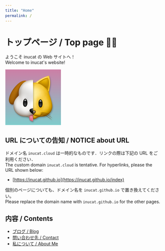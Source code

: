 ```yaml
---
title: "Home"
permalink: /
---
```


# トップページ / Top page 🐶😺

ようこそ inucat の Web サイトへ！<br>
Welcome to inucat's website!

![Profile](/assets/inu-cat.png)

## URL についての告知 / NOTICE about URL

ドメイン名 `inucat.cloud` は一時的なものです．リンクの際は下記の URL をご利用ください．<br>
The custom domain `inucat.cloud` is tentative. For hyperlinks, please the URL shown below:

- [https://inucat.github.io](https://inucat.github.io/index)

個別のページについても、ドメイン名を `inucat.github.io` で置き換えてください。<br>
Please replace the domain name with `inucat.github.io` for the other pages.

## 内容 / Contents

- [ブログ / Blog](/posts)
- [問い合わせ先 / Contact](https://github.com/inucat/inucat.github.io/issues)
- [私について / About Me](/about)
